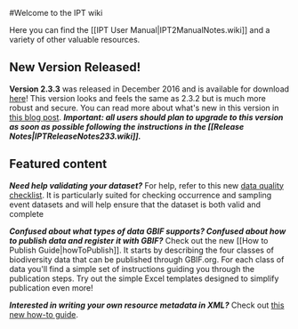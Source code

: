 #Welcome to the IPT wiki

Here you can find the [[IPT User Manual|IPT2ManualNotes.wiki]] and a variety of other valuable resources. 

## New Version Released!
**Version 2.3.3** was released in December 2016 and is available for download [here](http://repository.gbif.org/content/groups/gbif/org/gbif/ipt/2.3.3/ipt-2.3.3.war)! This version looks and feels the same as 2.3.2 but is much more robust and secure. You can read more about what's new in this version in [this blog post](http://gbif.blogspot.dk/2017/01/ipt-v233-your-repository-for.html). **_Important: all users should plan to upgrade to this version as soon as possible following the instructions in the [[Release Notes|IPTReleaseNotes233.wiki]]._**

## Featured content 

_**Need help validating your dataset?**_ For help, refer to this new [data quality checklist](https://github.com/gbif/ipt/wiki/dataQualityChecklist). It is particularly suited for checking occurrence and sampling event datasets and will help ensure that the dataset is both valid and complete

_**Confused about what types of data GBIF supports? Confused about how to publish data and register it with GBIF?**_ Check out the new [[How to Publish Guide|howToPublish]]. It starts by describing the four classes of biodiversity data that can be published through GBIF.org. For each class of data you'll find a simple set of instructions guiding you through the publication steps. Try out the simple Excel templates designed to simplify publication even more!  

_**Interested in writing your own resource metadata in XML?**_ Check out [this new how-to guide](https://github.com/gbif/ipt/wiki/How-to-write-your-own-EML-XML-file). 

